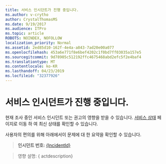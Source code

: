 ```yaml
---
title: 서비스 인시던트가 진행 중입니다.
ms.author: v-crytho
author: CrystalThomasMS
ms.date: 9/19/2017
ms.audience: ITPro
ms.topic: article
ROBOTS: NOINDEX, NOFOLLOW
localization_priority: Normal
ms.assetid: 2ed85d10-162f-4e4a-a843-7ad20e00a077
ms.openlocfilehash: 453a6e771f8e6bef4202c1f0bd7ff03035a157e5
ms.sourcegitcommit: 9d78905c512192ffc4675468abd2efc5f2e4baf4
ms.translationtype: MT
ms.contentlocale: ko-KR
ms.lasthandoff: 04/23/2019
ms.locfileid: "32377926"
---
```

# <a name="service-incident-in-progress"></a>서비스 인시던트가 진행 중입니다.

현재 조사 중인 서비스 인시던트 또는 권고의 영향을 받을 수 있습니다. [서비스 상태](https://admin.microsoft.com/adminportal/home#/servicehealth) 페이지로 이동 하 여 최신 상태를 확인할 수 있습니다. 
  
사용자의 편의를 위해 아래에서이 문제에 대 한 요약을 확인할 수 있습니다.
  
> **인시던트 번호:** [{IncidentId}](https://admin.microsoft.com/adminportal/home#/servicehealth)
    
> 영향 설명: { actdescription}
    


